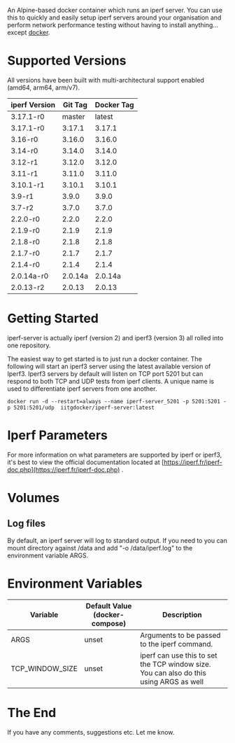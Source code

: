 An Alpine-based docker container which runs an iperf server. You can use this to quickly and easily setup iperf servers around your organisation and perform network performance testing without having to install anything... except [docker](https://docs.docker.com/engine/install/).

# Supported Versions

All versions have been built with multi-architectural support enabled (amd64, arm64, arm/v7).

iperf Version   | Git Tag    | Docker Tag
--------------  | ---------- | --------- 
3.17.1-r0       | master     | latest    
3.17.1-r0       | 3.17.1     | 3.17.1    
3.16-r0         | 3.16.0     | 3.16.0    
3.14-r0         | 3.14.0     | 3.14.0    
3.12-r1         | 3.12.0     | 3.12.0    
3.11-r1         | 3.11.0     | 3.11.0    
3.10.1-r1       | 3.10.1     | 3.10.1    
3.9-r1          | 3.9.0      | 3.9.0     
3.7-r2          | 3.7.0      | 3.7.0     
2.2.0-r0        | 2.2.0      | 2.2.0     
2.1.9-r0        | 2.1.9      | 2.1.9     
2.1.8-r0        | 2.1.8      | 2.1.8     
2.1.7-r0        | 2.1.7      | 2.1.7     
2.1.4-r0        | 2.1.4      | 2.1.4     
2.0.14a-r0      | 2.0.14a    | 2.0.14a   
2.0.13-r2       | 2.0.13     | 2.0.13

# Getting Started

iperf-server is actually iperf (version 2) and iperf3 (version 3) all rolled into one repository.

The easiest way to get started is to just run a docker container. The following will start an iperf3 server using the latest available version of Iperf3. Iperf3 servers by default will listen on TCP port 5201 but can respond to both TCP and UDP tests from iperf clients. A unique name is used to differentiate iperf servers from one another.

```
docker run -d --restart=always --name iperf-server_5201 -p 5201:5201 -p 5201:5201/udp  iitgdocker/iperf-server:latest
```

# Iperf Parameters

For more information on what parameters are supported by iperf or iperf3, it's best to view the official documentation located at [https://iperf.fr/iperf-doc.php](https://iperf.fr/iperf-doc.php) .

# Volumes

## Log files

By default, an iperf server will log to standard output. If you need to you can mount directory against /data and add "-o /data/iperf.log" to the environment variable ARGS.

# Environment Variables


Variable                 | Default Value (docker-compose) | Description
------------------------ | ------------------------------ |------------
ARGS                     | unset                          | Arguments to be passed to the iperf command.
TCP_WINDOW_SIZE          | unset                          | iperf can use this to set the TCP window size. You can also do this using ARGS as well

# The End

If you have any comments, suggestions etc. Let me know.
